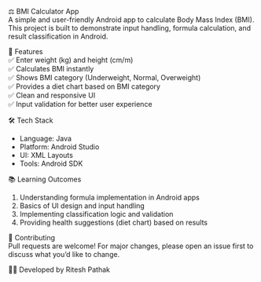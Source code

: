 ⚖️ BMI Calculator App  
A simple and user-friendly Android app to calculate Body Mass Index (BMI).  
This project is built to demonstrate input handling, formula calculation, and result classification in Android.

🚀 Features  
✅ Enter weight (kg) and height (cm/m)  
✅ Calculates BMI instantly  
✅ Shows BMI category (Underweight, Normal, Overweight)  
✅ Provides a diet chart based on BMI category  
✅ Clean and responsive UI  
✅ Input validation for better user experience  

🛠️ Tech Stack  
- Language: Java  
- Platform: Android Studio  
- UI: XML Layouts  
- Tools: Android SDK  

📚 Learning Outcomes  
1. Understanding formula implementation in Android apps  
2. Basics of UI design and input handling  
3. Implementing classification logic and validation  
4. Providing health suggestions (diet chart) based on results  

🤝 Contributing  
Pull requests are welcome! For major changes, please open an issue first to discuss what you’d like to change.  

👨‍💻 Developed by Ritesh Pathak  
